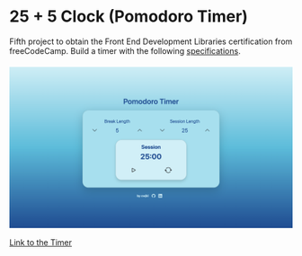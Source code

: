 # 25 + 5 Clock (Pomodoro Timer)

Fifth project to obtain the Front End Development Libraries certification from freeCodeCamp. Build a timer with the following [specifications](https://www.freecodecamp.org/learn/front-end-development-libraries/front-end-development-libraries-projects/build-a-25--5-clock).


####  
![project img](./src/assets/pomodoro-timer.png)


[Link to the Timer](https://cwjki.github.io/pomodoro-timer/) 